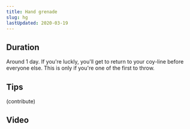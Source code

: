 ```yaml
---
title: Hand grenade
slug: hg
lastUpdated: 2020-03-19
---
```


<Alert :incomplete="true" />

<!-- ## Checks

1. Safety pin securely in place
2. Dude mechanism is not loose
3. Lever is not broken
4. Body free from other metals
5. No other peculiarities -->

## Duration

Around 1 day. If you're luckly, you'll get to return to your coy-line before everyone else. This is only if you're one of the first to throw.

## Tips
(contribute)


## Video

<!-- Note that this video was made in 2010, so it is currently {{ (new Date().getFullYear()) -2010 }} years old. -->

<YoutubeVideo id="CgT7Thc0_Ws" />